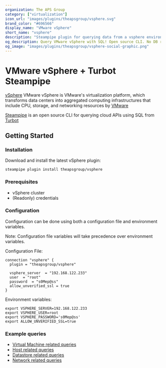 ```yaml
---
organization: The APS Group
category: ["virtualization"]
icon_url: "images/plugins/theapsgroup/vsphere.svg"
brand_color: "#696566"
display_name: "VMware vSphere"
short_name: "vsphere"
description: "Steampipe plugin for querying data from a vsphere environment."
og_description: Query VMware vSphere with SQL! Open source CLI. No DB required.
og_image: "images/plugins/theapsgroup/vsphere-social-graphic.png"
---
```


# VMware vSphere + Turbot Steampipe

[vSphere](https://www.vmware.com/nl/products/vsphere.html) VMware vSphere is VMware's virtualization platform, which transforms data centers into aggregated computing infrastructures that include CPU, storage, and networking resources by [VMware](https://www.vmware.com/)

[Steampipe](https://steampipe.io/) is an open source CLI for querying cloud APIs using SQL from [Turbot](https://turbot.com/)

## Getting Started

### Installation

Download and install the latest vSphere plugin:

```shell
steampipe plugin install theapsgroup/vsphere
```

### Prerequisites

- vSphere cluster
- (Readonly) credentials

### Configuration

Configuration can be done using both a configuration file and environment variables.

Note: Configuration file variables will take precedence over environment variables.

Configuration File:

```hcl
connection "vsphere" {
  plugin = "theapsgroup/vsphere"

  vsphere_server  = "192.168.122.233"
  user  = "root"
  password  = "s0Mep@ss"
  allow_unverified_ssl = true
}
```

Environment variables:

```
export VSPHERE_SERVER=192.168.122.233
export VSPHERE_USER=root
export VSPHERE_PASSWORD='s0Mep@ss'
export ALLOW_UNVERIFIED_SSL=true
```

### Example queries

- [Virtual Machine related queries](https://hub.steampipe.io/plugins/theapsgroup/vsphere/tables/vsphere_vm)
- [Host related queries](https://hub.steampipe.io/plugins/theapsgroup/vsphere/tables/vsphere_host)
- [Datastore related queries](https://hub.steampipe.io/plugins/theapsgroup/vsphere/tables/vsphere_datastore)
- [Network related queries](https://hub.steampipe.io/plugins/theapsgroup/vsphere/tables/vsphere_network)

